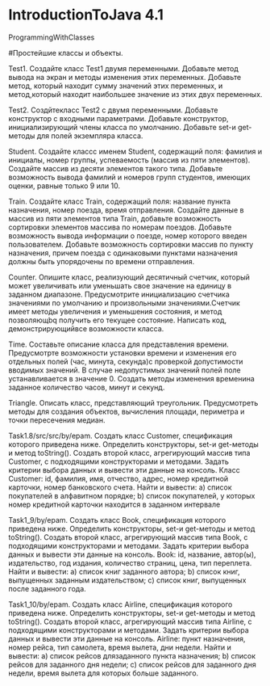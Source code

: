 # IntroductionToJava 4.1
ProgrammingWithClasses

#Простейшие классы и объекты.

Test1. Создайте класс Test1 двумя переменными. Добавьте метод вывода на экран и методы изменения этих переменных. Добавьте метод, который находит сумму значений этих переменных, и метод,который находит наибольшее значение из этих двух переменных.

Test2. Создйтекласс Test2 c двумя переменными. Добавьте конструктор с входными параметрами. Добавьте конструктор, инициализирующий члены класса по умолчанию. Добавьте set-и get-методы для полей экземпляра класса.

Student. Создайте классс именем Student, содержащий поля: фамилия и инициалы, номер группы, успеваемость (массив из пяти элементов). Создайте массив из десяти элементов такого типа. Добавьте возможность вывода фамилий и номеров групп студентов, имеющих оценки, равные только 9 или 10.

Train. Создайте класс Train, содержащий поля: название пункта назначения, номер поезда, время отправления. Создайте данные в массив из пяти элементов типа Train, добавьте возможность сортировки элементов массива по номерам поездов. Добавьте возможность вывода информации о поезде, номер которого введен пользователем. Добавьте возможность сортировки массив по пункту назначения, причем поезда с одинаковыми пунктами назначения должны быть упорядочены по времени отправления.

Counter. Опишите класс, реализующий десятичный счетчик, который может увеличивать или уменьшать свое значение на единицу в заданном диапазоне. Предусмотрите инициализацию счетчика значениями по умолчанию и произвольными значениями.Счетчик имеет методы увеличения и уменьшения состояния, и метод позволяющbq получить его текущее состояние. Написать код, демонстрирующийвсе возможности класса.

Time. Составьте описание класса для представления времени. Предусмотрте возможности установки времени и изменения его отдельных полей (час, минута, секунда)с проверкой допустимости вводимых значений. В случае недопустимых значений полей поле устанавливается в значение 0. Создать методы изменения временина заданное количество часов, минут и секунд.

Triangle. Описать класс, представляющий треугольник. Предусмотреть методы для создания объектов, вычисления площади, периметра и точки пересечения медиан.

Task1.8/src/src/by/epam. Создать класс Customer, спецификация которого приведена ниже. Определить конструкторы, set-и get-методы и метод toString(). Создать второй класс, агрегирующий массив типа Customer, с подходящими конструкторами и методами. Задать критерии выбора данных и вывести эти данные на консоль. Класс Customer: id, фамилия, имя, отчество, адрес, номер кредитной карточки, номер банковского счета. Найти и вывести: a) список покупателей в алфавитном порядке; b) список покупателей, у которых номер кредитной карточки находится в заданном интервале

Task1_9/by/epam. Создать класс Book, спецификация которого приведена ниже. Определить конструкторы, set-и get-методы и метод toString(). Создать второй класс, агрегирующий массив типа Book, с подходящими конструкторами и методами. Задать критерии выбора данных и вывести эти данные на консоль. Book: id, название, автор(ы), издательство, год издания, количество страниц, цена, тип переплета. Найти и вывести: a) список книг заданного автора; b) список книг, выпущенных заданным издательством; c) список книг, выпущенных после заданного года.

Task1_10/by/epam. Создать класс Airline, спецификация которого приведена ниже. Определить конструкторы, set-и get-методы и метод toString(). Создать второй класс, агрегирующий массив типа Airline, с подходящими конструкторами и методами. Задать критерии выбора данных и вывести эти данные на консоль. Airline: пункт назначения, номер рейса, тип самолета, время вылета, дни недели. Найти и вывести: a) список рейсов длязаданного пункта назначения; b) список рейсов для заданного дня недели; c) список рейсов для заданного дня недели, время вылета для которых больше заданного.
